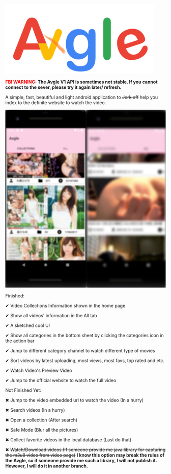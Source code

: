 ![Logo](./logo.png)

<b><font color = 'red'>FBI WARNING</font>: The Avgle V1 API is sometimes not stable. If you cannot connect to the sever, please try it again later/ refresh.</b>

A simple, fast, beautiful and light android application to <del>Jerk off</del> help you index to the definite website to watch the video.

![Preview](Preview1.jpg)

Finished:

✔ Video Collections Information shown in the home page

✔ Show all videos' information in the All tab

✔ A sketched cool UI

✔ Show all categories in the bottom sheet by clicking the categories icon in the action bar

✔ Jump to different category channel to watch different type of movies

✔ Sort videos by latest uploading, most views, most favs, top rated and etc.

✔ Watch Video's Preview Video

✔ Jump to the official website to watch the full video

Not Finished Yet:

✖ Jump to the video embedded url to watch the video (In a hurry)

✖ Search videos (In a hurry)

✖ Open a collection (After search)

✖ Safe Mode (Blur all the pictures)

✖ Collect favorite videos in the local database (Last do that)

✖ <del>Watch/Download videos (If someone provide me java library for capturing the m3u8 video from video page)</del> **I know this option may break the rules of the Avgle, so if someone provide me such a library, I will not publish it. However, I will do it in another branch.**
